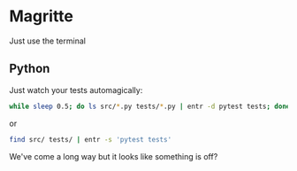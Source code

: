 # Magritte

Just use the terminal

## Python
Just watch your tests automagically:
```bash
while sleep 0.5; do ls src/*.py tests/*.py | entr -d pytest tests; done
```
or 
```bash
find src/ tests/ | entr -s 'pytest tests'
```

We've come a long way but it looks like something is off?
